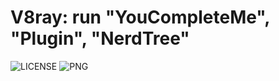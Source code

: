 # V8ray: run "YouCompleteMe", "Plugin", "NerdTree"
![LICENSE](https://img.shields.io/github/license/HasturBoss/V8ray)
![PNG](https://github.com/HasturBoss/V8ray/raw/main/VimKey.png)
